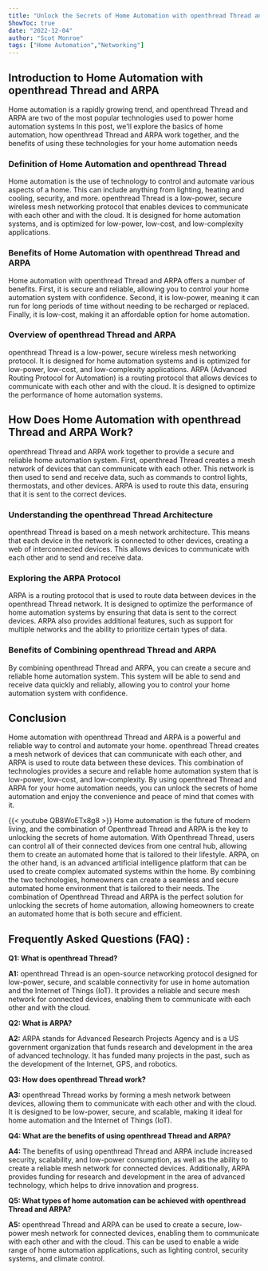```yaml
---
title: "Unlock the Secrets of Home Automation with openthread Thread and ARPA!"
ShowToc: true 
date: "2022-12-04"
author: "Scot Monroe" 
tags: ["Home Automation","Networking"]
---
```

## Introduction to Home Automation with openthread Thread and ARPA

Home automation is a rapidly growing trend, and openthread Thread and ARPA are two of the most popular technologies used to power home automation systems In this post, we'll explore the basics of home automation, how openthread Thread and ARPA work together, and the benefits of using these technologies for your home automation needs

### Definition of Home Automation and openthread Thread

Home automation is the use of technology to control and automate various aspects of a home. This can include anything from lighting, heating and cooling, security, and more. openthread Thread is a low-power, secure wireless mesh networking protocol that enables devices to communicate with each other and with the cloud. It is designed for home automation systems, and is optimized for low-power, low-cost, and low-complexity applications.

### Benefits of Home Automation with openthread Thread and ARPA

Home automation with openthread Thread and ARPA offers a number of benefits. First, it is secure and reliable, allowing you to control your home automation system with confidence. Second, it is low-power, meaning it can run for long periods of time without needing to be recharged or replaced. Finally, it is low-cost, making it an affordable option for home automation.

### Overview of openthread Thread and ARPA

openthread Thread is a low-power, secure wireless mesh networking protocol. It is designed for home automation systems and is optimized for low-power, low-cost, and low-complexity applications. ARPA (Advanced Routing Protocol for Automation) is a routing protocol that allows devices to communicate with each other and with the cloud. It is designed to optimize the performance of home automation systems.

## How Does Home Automation with openthread Thread and ARPA Work?

openthread Thread and ARPA work together to provide a secure and reliable home automation system. First, openthread Thread creates a mesh network of devices that can communicate with each other. This network is then used to send and receive data, such as commands to control lights, thermostats, and other devices. ARPA is used to route this data, ensuring that it is sent to the correct devices.

### Understanding the openthread Thread Architecture

openthread Thread is based on a mesh network architecture. This means that each device in the network is connected to other devices, creating a web of interconnected devices. This allows devices to communicate with each other and to send and receive data.

### Exploring the ARPA Protocol

ARPA is a routing protocol that is used to route data between devices in the openthread Thread network. It is designed to optimize the performance of home automation systems by ensuring that data is sent to the correct devices. ARPA also provides additional features, such as support for multiple networks and the ability to prioritize certain types of data.

### Benefits of Combining openthread Thread and ARPA

By combining openthread Thread and ARPA, you can create a secure and reliable home automation system. This system will be able to send and receive data quickly and reliably, allowing you to control your home automation system with confidence.

## Conclusion

Home automation with openthread Thread and ARPA is a powerful and reliable way to control and automate your home. openthread Thread creates a mesh network of devices that can communicate with each other, and ARPA is used to route data between these devices. This combination of technologies provides a secure and reliable home automation system that is low-power, low-cost, and low-complexity. By using openthread Thread and ARPA for your home automation needs, you can unlock the secrets of home automation and enjoy the convenience and peace of mind that comes with it.

{{< youtube QB8WoETx8g8 >}} 
Home automation is the future of modern living, and the combination of Openthread Thread and ARPA is the key to unlocking the secrets of home automation. With Openthread Thread, users can control all of their connected devices from one central hub, allowing them to create an automated home that is tailored to their lifestyle. ARPA, on the other hand, is an advanced artificial intelligence platform that can be used to create complex automated systems within the home. By combining the two technologies, homeowners can create a seamless and secure automated home environment that is tailored to their needs. The combination of Openthread Thread and ARPA is the perfect solution for unlocking the secrets of home automation, allowing homeowners to create an automated home that is both secure and efficient.

## Frequently Asked Questions (FAQ) :
**Q1: What is openthread Thread?**

**A1:** openthread Thread is an open-source networking protocol designed for low-power, secure, and scalable connectivity for use in home automation and the Internet of Things (IoT). It provides a reliable and secure mesh network for connected devices, enabling them to communicate with each other and with the cloud. 

**Q2: What is ARPA?**

**A2:** ARPA stands for Advanced Research Projects Agency and is a US government organization that funds research and development in the area of advanced technology. It has funded many projects in the past, such as the development of the Internet, GPS, and robotics. 

**Q3: How does openthread Thread work?**

**A3:** openthread Thread works by forming a mesh network between devices, allowing them to communicate with each other and with the cloud. It is designed to be low-power, secure, and scalable, making it ideal for home automation and the Internet of Things (IoT). 

**Q4: What are the benefits of using openthread Thread and ARPA?**

**A4:** The benefits of using openthread Thread and ARPA include increased security, scalability, and low-power consumption, as well as the ability to create a reliable mesh network for connected devices. Additionally, ARPA provides funding for research and development in the area of advanced technology, which helps to drive innovation and progress. 

**Q5: What types of home automation can be achieved with openthread Thread and ARPA?**

**A5:** openthread Thread and ARPA can be used to create a secure, low-power mesh network for connected devices, enabling them to communicate with each other and with the cloud. This can be used to enable a wide range of home automation applications, such as lighting control, security systems, and climate control.



